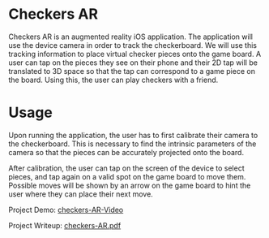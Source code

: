 # Checkers AR

Checkers AR is an augmented reality iOS application. The application will use the device camera in order to track the checkerboard. We will use this tracking information to place virtual checker pieces onto the game board. A user can tap on the pieces they see on their phone and their 2D tap will be translated to 3D space so that the tap can correspond to a game piece on the board. Using this, the user can play checkers with a friend.

# Usage

Upon running the application, the user has to first calibrate their camera to the checkerboard. This is necessary to find the intrinsic parameters of the camera so that the pieces can be accurately projected onto the board.

After calibration, the user can tap on the screen of the device to select pieces, and tap again on a valid spot on the game board to move them. Possible moves will be shown by an arrow on the game board to hint the user where they can place their next move.

Project Demo: [checkers-AR-Video](https://drive.google.com/file/d/0B7KK9jH69rn2M1ZwcHhVNjN1b2M/view?usp=sharing)

Project Writeup: [checkers-AR.pdf](checkers-AR.pdf)
